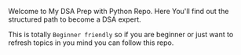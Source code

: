 Welcome to My DSA Prep with Python Repo.
Here You'll find out the structured path to become a DSA expert.

This is totally `Beginner friendly` so if you are beginner or just want to refresh topics in you mind you can follow this repo.